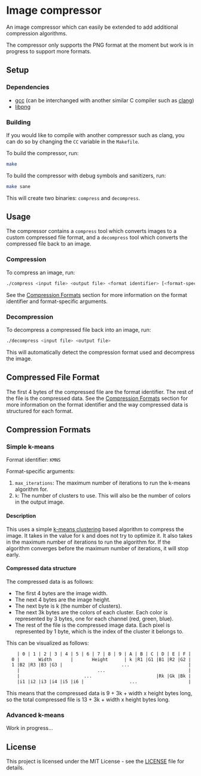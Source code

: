 # Image compressor

An image compressor which can easily be extended to add additional compression algorithms.

The compressor only supports the PNG format at the moment but work is in progress to support more formats.

## Setup

### Dependencies

- [gcc](https://gcc.gnu.org/) (can be interchanged with another similar C compiler such as [clang](https://clang.llvm.org/))
- [libpng](http://www.libpng.org/pub/png/libpng.html)

### Building

If you would like to compile with another compressor such as clang, you can do so by changing the `CC` variable in the `Makefile`.

To build the compressor, run:

```bash
make
```

To build the compressor with debug symbols and sanitizers, run:

```bash
make sane
```

This will create two binaries: `compress` and `decompress`.

## Usage

The compressor contains a `compress` tool which converts images to a custom compressed file format, and a `decompress` tool which converts the compressed file back to an image.

### Compression

To compress an image, run:

```bash
./compress <input file> <output file> <format identifier> [<format-specific arguments>]
```

See the [Compression Formats](#compression-formats) section for more information on the format identifier and format-specific arguments.

### Decompression

To decompress a compressed file back into an image, run:

```bash
./decompress <input file> <output file>
```

This will automatically detect the compression format used and decompress the image.

## Compressed File Format

The first 4 bytes of the compressed file are the format identifier. The rest of the file is the compressed data. See the [Compression Formats](#compression-formats) section for more information on the format identifier and the way compressed data is structured for each format.

## Compression Formats

### Simple k-means

Format identifier: `KMNS`

Format-specific arguments:

1. `max_iterations`: The maximum number of iterations to run the k-means algorithm for.
2. `k`: The number of clusters to use. This will also be the number of colors in the output image.

#### Description

This uses a simple [k-means clustering](https://en.wikipedia.org/wiki/K-means_clustering) based algorithm to compress the image. It takes in the value for `k` and does not try to optimize it. It also takes in the maximum number of iterations to run the algorithm for. If the algorithm converges before the maximum number of iterations, it will stop early.

#### Compressed data structure

The compressed data is as follows:

- The first 4 bytes are the image width.
- The next 4 bytes are the image height.
- The next byte is k (the number of clusters).
- The next 3k bytes are the colors of each cluster. Each color is represented by 3 bytes, one for each channel (red, green, blue).
- The rest of the file is the compressed image data. Each pixel is represented by 1 byte, which is the index of the cluster it belongs to.

This can be visualized as follows:

```txt
    | 0 | 1 | 2 | 3 | 4 | 5 | 6 | 7 | 8 | 9 | A | B | C | D | E | F |
  0 |       Width       |       Height      | k |R1 |G1 |B1 |R2 |G2 |
  1 |B2 |R3 |B3 |G3 |                      ...                      |
    |                             ...                               |
    |                        ...                        |Rk |Gk |Bk |
    |i1 |i2 |i3 |i4 |i5 |i6 |                 ...                   |
```

This means that the compressed data is 9 + 3k + width x height bytes long, so the total compressed file is 13 + 3k + width x height bytes long.

### Advanced k-means

Work in progress...

## License

This project is licensed under the MIT License - see the [LICENSE](LICENSE) file for details.
